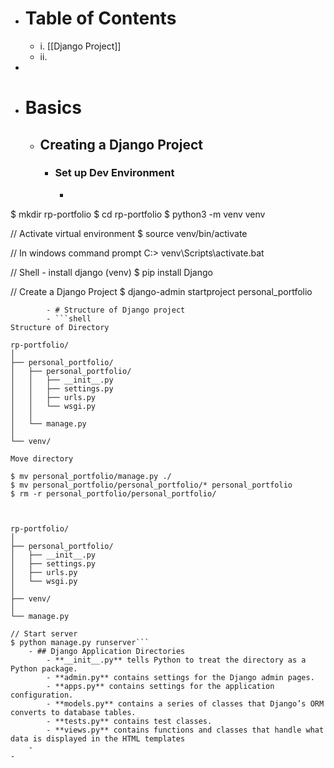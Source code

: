 - # Table of Contents
    - i. [[Django Project]]
    - ii.
- 
- # Basics
    - ## Creating a Django Project
        - ### Set up Dev Environment
            - ```shell
$ mkdir rp-portfolio
$ cd rp-portfolio
$ python3 -m venv venv

// Activate virtual environment
$ source venv/bin/activate

// In windows command prompt
C:\> venv\Scripts\activate.bat

// Shell - install django
(venv) $ pip install Django

// Create a Django Project
$ django-admin startproject personal_portfolio

```
        - # Structure of Django project
        - ```shell
Structure of Directory

rp-portfolio/
│
├── personal_portfolio/
│   ├── personal_portfolio/
│   │   ├── __init__.py
│   │   ├── settings.py
│   │   ├── urls.py
│   │   └── wsgi.py
│   │
│   └── manage.py
│
└── venv/

Move directory

$ mv personal_portfolio/manage.py ./
$ mv personal_portfolio/personal_portfolio/* personal_portfolio
$ rm -r personal_portfolio/personal_portfolio/



rp-portfolio/
│
├── personal_portfolio/
│   ├── __init__.py
│   ├── settings.py
│   ├── urls.py
│   └── wsgi.py
│
├── venv/
│
└── manage.py

// Start server
$ python manage.py runserver```
    - ## Django Application Directories
        - **__init__.py** tells Python to treat the directory as a Python package.
        - **admin.py** contains settings for the Django admin pages.
        - **apps.py** contains settings for the application configuration.
        - **models.py** contains a series of classes that Django’s ORM converts to database tables.
        - **tests.py** contains test classes.
        - **views.py** contains functions and classes that handle what data is displayed in the HTML templates
    - 
- 
